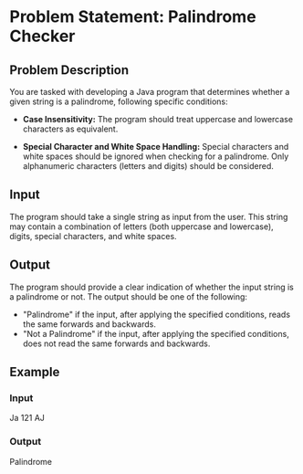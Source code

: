 # Problem Statement: Palindrome Checker

## Problem Description

You are tasked with developing a Java program that determines whether a given string is a palindrome, following specific conditions:

- **Case Insensitivity:** The program should treat uppercase and lowercase characters as equivalent.

- **Special Character and White Space Handling:** Special characters and white spaces should be ignored when checking for a palindrome. Only alphanumeric characters (letters and digits) should be considered.

## Input

The program should take a single string as input from the user. This string may contain a combination of letters (both uppercase and lowercase), digits, special characters, and white spaces.

## Output

The program should provide a clear indication of whether the input string is a palindrome or not. The output should be one of the following:

- "Palindrome" if the input, after applying the specified conditions, reads the same forwards and backwards.
- "Not a Palindrome" if the input, after applying the specified conditions, does not read the same forwards and backwards.

## Example

### Input
Ja 121 AJ

### Output
Palindrome